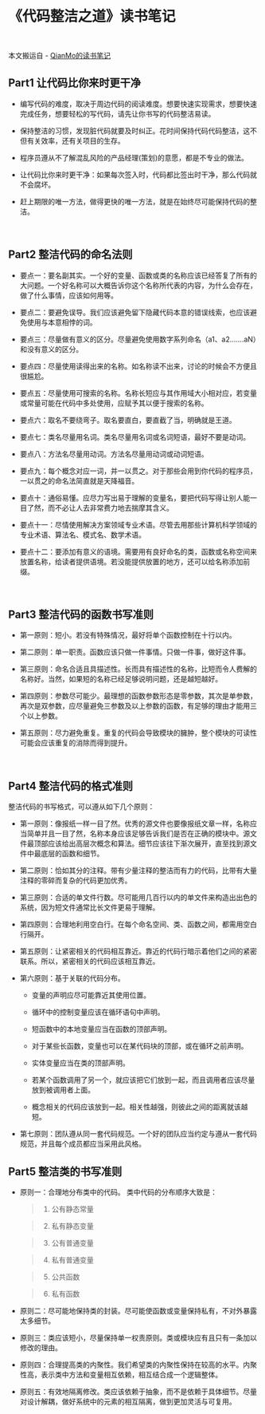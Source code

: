 # 《代码整洁之道》读书笔记
<br>

本文搬运自 - [QianMo的读书笔记](https://github.com/QianMo/Game-Programmer-Study-Notes/blob/master/Content/%E3%80%8A%E4%BB%A3%E7%A0%81%E6%95%B4%E6%B4%81%E4%B9%8B%E9%81%93%E3%80%8B%E8%AF%BB%E4%B9%A6%E7%AC%94%E8%AE%B0/README.md)

Part1 让代码比你来时更干净
--------------------------

- 编写代码的难度，取决于周边代码的阅读难度。想要快速实现需求，想要快速完成任务，想要轻松的写代码，请先让你书写的代码整洁易读。

- 保持整洁的习惯，发现脏代码就要及时纠正。花时间保持代码代码整洁，这不但有关效率，还有关项目的生存。


- 程序员遵从不了解混乱风险的产品经理(策划)的意愿，都是不专业的做法。

- 让代码比你来时更干净：如果每次签入时，代码都比签出时干净，那么代码就不会腐坏。


- 赶上期限的唯一方法，做得更快的唯一方法，就是在始终尽可能保持代码的整洁。

<br>

Part2 整洁代码的命名法则
------------------------

- 要点一：要名副其实。一个好的变量、函数或类的名称应该已经答复了所有的大问题。一个好名称可以大概告诉你这个名称所代表的内容，为什么会存在，做了什么事情，应该如何用等。

- 要点二：要避免误导。我们应该避免留下隐藏代码本意的错误线索，也应该避免使用与本意相悖的词。

- 要点三：尽量做有意义的区分。尽量避免使用数字系列命名（a1、a2…….aN）和没有意义的区分。

- 要点四：尽量使用读得出来的名称。如名称读不出来，讨论的时候会不方便且很尴尬。

- 要点五：尽量使用可搜索的名称。名称长短应与其作用域大小相对应，若变量或常量可能在代码中多处使用，应赋予其以便于搜索的名称。

- 要点六：取名不要绕弯子。取名要直白，要直截了当，明确就是王道。

- 要点七：类名尽量用名词。类名尽量用名词或名词短语，最好不要是动词。

- 要点八：方法名尽量用动词。方法名尽量用动词或动词短语。

- 要点九：每个概念对应一词，并一以贯之。对于那些会用到你代码的程序员，一以贯之的命名法简直就是天降福音。

- 要点十：通俗易懂。应尽力写出易于理解的变量名，要把代码写得让别人能一目了然，而不必让人去非常费力地去揣摩其含义。

- 要点十一：尽情使用解决方案领域专业术语。尽管去用那些计算机科学领域的专业术语、算法名、模式名、数学术语。

- 要点十二：要添加有意义的语境。需要用有良好命名的类，函数或名称空间来放置名称，给读者提供语境。若没能提供放置的地方，还可以给名称添加前缀。

<br>

Part3 整洁代码的函数书写准则
----------------------------

- 第一原则：短小。若没有特殊情况，最好将单个函数控制在十行以内。

- 第二原则：单一职责。函数应该只做一件事情。只做一件事，做好这件事。

- 第三原则：命名合适且具描述性。长而具有描述性的名称，比短而令人费解的名称好。当然，如果短的名称已经足够说明问题，还是越短越好。

- 第四原则：参数尽可能少。最理想的函数参数形态是零参数，其次是单参数，再次是双参数，应尽量避免三参数及以上参数的函数，有足够的理由才能用三个以上参数。

- 第五原则：尽力避免重复。重复的代码会导致模块的臃肿，整个模块的可读性可能会应该重复的消除而得到提升。

<br>

Part4 整洁代码的格式准则
------------------------

整洁代码的书写格式，可以遵从如下几个原则：

- 第一原则：像报纸一样一目了然。优秀的源文件也要像报纸文章一样，名称应当简单并且一目了然，名称本身应该足够告诉我们是否在正确的模块中。源文件最顶部应该给出高层次概念和算法。细节应该往下渐次展开，直至找到源文件中最底层的函数和细节。

- 第二原则：恰如其分的注释。带有少量注释的整洁而有力的代码，比带有大量注释的零碎而复杂的代码更加优秀。

- 第三原则：合适的单文件行数。尽可能用几百行以内的单文件来构造出出色的系统，因为短文件通常比长文件更易于理解。

- 第四原则：合理地利用空白行。在每个命名空间、类、函数之间，都需用空白行隔开。

- 第五原则：让紧密相关的代码相互靠近。靠近的代码行暗示着他们之间的紧密联系。所以，紧密相关的代码应该相互靠近。

- 第六原则：基于关联的代码分布。

    -   变量的声明应尽可能靠近其使用位置。
    
    -   循环中的控制变量应该在循环语句中声明。
    
    -   短函数中的本地变量应当在函数的顶部声明。
    
    -   对于某些长函数，变量也可以在某代码块的顶部，或在循环之前声明。
    
    -   实体变量应当在类的顶部声明。
    
    -   若某个函数调用了另一个，就应该把它们放到一起，而且调用者应该尽量放到被调用者上面。
    
    -   概念相关的代码应该放到一起。相关性越强，则彼此之间的距离就该越短。

- 第七原则：团队遵从同一套代码规范。一个好的团队应当约定与遵从一套代码规范，并且每个成员都应当采用此风格。


Part5 整洁类的书写准则
----------------------


- 原则一：合理地分布类中的代码。 类中代码的分布顺序大致是：

    >   1. 公有静态常量
    
    >   2. 私有静态变量
    
    >   3. 公有普通变量
    
    >   4. 私有普通变量
    
    >   5. 公共函数
    
    >   6. 私有函数

- 原则二：尽可能地保持类的封装。尽可能使函数或变量保持私有，不对外暴露太多细节。

- 原则三：类应该短小，尽量保持单一权责原则。类或模块应有且只有一条加以修改的理由。

- 原则四：合理提高类的内聚性。我们希望类的内聚性保持在较高的水平。内聚性高，表示类中方法和变量相互依赖，相互结合成一个逻辑整体。

- 原则五：有效地隔离修改。类应该依赖于抽象，而不是依赖于具体细节。尽量对设计解耦，做好系统中的元素的相互隔离，做到更加灵活与可复用。
